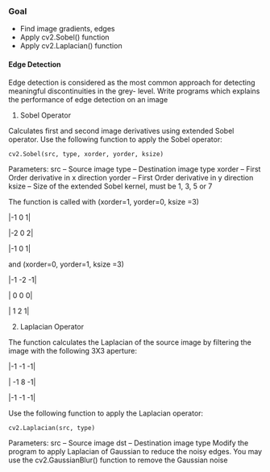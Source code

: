 ### Goal
* Find image gradients, edges
* Apply cv2.Sobel() function
* Apply cv2.Laplacian() function

#### Edge Detection
Edge detection is considered as the most common approach for detecting meaningful 
discontinuities in the grey- level.
Write programs which explains the performance of edge detection on an image

1. Sobel Operator

Calculates first and second image derivatives using extended Sobel operator. Use the 
following function to apply the Sobel operator:

`cv2.Sobel(src, type, xorder, yorder, ksize)`

Parameters:
src – Source image
type – Destination image type
xorder – First Order derivative in x direction
yorder – First Order derivative in y direction
ksize – Size of the extended Sobel kernel, must be 1, 3, 5 or 7

The function is called with (xorder=1, yorder=0, ksize =3)

|-1 0 1|

|-2 0 2|

|-1 0 1|

and (xorder=0, yorder=1, ksize =3)

|-1 -2 -1|

| 0 0 0|

| 1 2 1|


2. Laplacian Operator

The function calculates the Laplacian of the source image by filtering the image with the 
following 3X3 aperture:

|-1 -1 -1|

| -1 8 -1|

|-1 -1 -1|

Use the following function to apply the Laplacian operator:

`cv2.Laplacian(src, type)`

Parameters:
src – Source image
dst – Destination image type
Modify the program to apply Laplacian of Gaussian to reduce the noisy edges. You may 
use the cv2.GaussianBlur() function to remove the Gaussian noise
